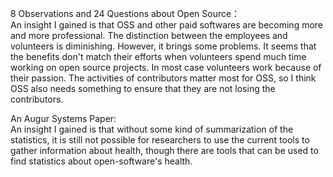 8 Observations and 24 Questions about Open Source：  
An insight I gained is that OSS and other paid softwares are becoming more and more professional. The distinction between the employees and volunteers is diminishing. However, it brings some problems. It seems that the benefits don't match their efforts when volunteers spend much time working on open source projects. In most case volunteers work because of their passion. The activities of contributors matter most for OSS, so I think OSS also needs something to ensure that they are not losing the contributors. 

An Augur Systems Paper:  
An insight I gained is that without some kind of summarization of the statistics, it is still not possible for researchers to use the current tools to gather information about health, though there are tools that can be used to find statistics about open-software's health. 
